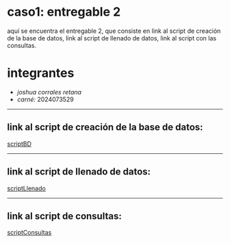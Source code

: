 # caso1: entregable 2
aquí se encuentra el entregable 2, que consiste en link al script de creación de la base de datos, link al script de llenado de datos, link al script con las consultas.


# integrantes
- *joshua corrales retana*  
- *carné:* 2024073529
---------------------------------------------------------------------------------------------

## link al script de creación de la base de datos:
[scriptBD](https://github.com/joshuacorraless/Caso-1--Entregable-2/blob/main/scriptllenadobd.sql)

---------------------------------------------------------------------------------------------

## link al script de llenado de datos:
[scriptLlenado](https://github.com/joshuacorraless/Caso-1--Entregable-2/blob/main/Llenado.md)

---------------------------------------------------------------------------------------------

## link al script de consultas:
[scriptConsultas](https://github.com/joshuacorraless/Caso-1--Entregable-2/blob/main/Consultas.md)
